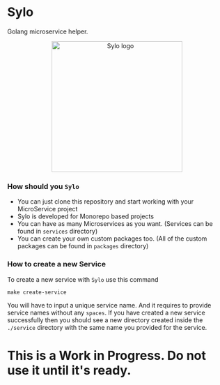 # Sylo

Golang microservice helper.

<div align="center">
  <img width="300" height="300" src="https://github.com/forhadulislam/sylo/assets/1941100/a326b170-fbbf-4841-913b-cb5f189755c3" alt="Sylo logo">
</div>

### How should you `Sylo`

* You can just clone this repository and start working with your MicroService project
* Sylo is developed for Monorepo based projects
* You can have as many Microservices as you want. (Services can be found in `services` directory)
* You can create your own custom packages too. (All of the custom packages can be found in `packages` directory)

### How to create a new Service 

To create a new service with `Sylo` use this command

  `make create-service`

You will have to input a unique service name. And it requires to provide service names without any `spaces`. If you have created a new service successfully then you should see a new directory created inside the `./service` directory with the same name you provided for the service. 

# This is a Work in Progress. Do not use it until it's ready.


